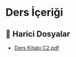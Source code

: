 # Ders İçeriği


<!--Index-->

## 📂 Harici Dosyalar

- [Ders Kitabı C2.pdf](./Ders%20Kitab%C4%B1%20C2.pdf)


<!--Index-->

